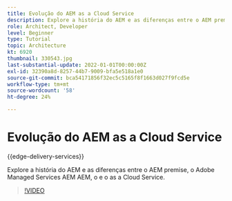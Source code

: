 ```yaml
---
title: Evolução do AEM as a Cloud Service
description: Explore a história do AEM e as diferenças entre o AEM premise, o Adobe Managed Services AEM AEM, o e o as a Cloud Service.
role: Architect, Developer
level: Beginner
type: Tutorial
topic: Architecture
kt: 6920
thumbnail: 330543.jpg
last-substantial-update: 2022-01-01T00:00:00Z
exl-id: 32390a8d-8257-44b7-9009-bfa5e518a1e0
source-git-commit: bca54171856f32ec5c5165f8f1663d027f9fcd5e
workflow-type: tm+mt
source-wordcount: '58'
ht-degree: 24%

---
```


# Evolução do AEM as a Cloud Service

{{edge-delivery-services}}

Explore a história do AEM e as diferenças entre o AEM premise, o Adobe Managed Services AEM AEM, o e o as a Cloud Service.

>[!VIDEO](https://video.tv.adobe.com/v/330543?quality=12&learn=on)
